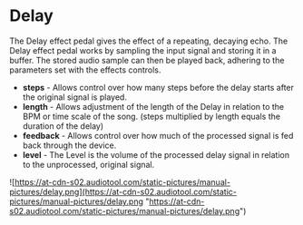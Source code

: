 # Delay

The Delay effect pedal gives the effect of a repeating, decaying echo.
The Delay effect pedal works by sampling the input signal and storing it
in a buffer. The stored audio sample can then be played back, adhering
to the parameters set with the effects controls.

  - **steps** - Allows control over how many steps before the delay
    starts after the original signal is played.
  - **length** - Allows adjustment of the length of the Delay in
    relation to the BPM or time scale of the song. (steps multiplied by
    length equals the duration of the delay)
  - **feedback** - Allows control over how much of the processed signal
    is fed back through the device.
  - **level** - The Level is the volume of the processed delay signal in
    relation to the unprocessed, original signal.

![https://at-cdn-s02.audiotool.com/static-pictures/manual-pictures/delay.png](https://at-cdn-s02.audiotool.com/static-pictures/manual-pictures/delay.png
"https://at-cdn-s02.audiotool.com/static-pictures/manual-pictures/delay.png")

